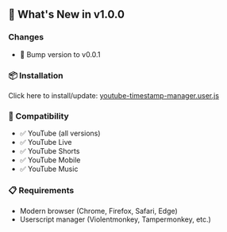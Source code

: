 ## 🚀 What's New in v1.0.0

### Changes
- 🔼 Bump version to v0.0.1

### 📦 Installation
Click here to install/update: [youtube-timestamp-manager.user.js](https://github.com/filipemanuelofs/youtube-timestamp-manager/releases/download/v1.0.0/youtube-timestamp-manager.user.js)

### 🔧 Compatibility
- ✅ YouTube (all versions)
- ✅ YouTube Live
- ✅ YouTube Shorts  
- ✅ YouTube Mobile
- ✅ YouTube Music

### 📋 Requirements
- Modern browser (Chrome, Firefox, Safari, Edge)
- Userscript manager (Violentmonkey, Tampermonkey, etc.)
